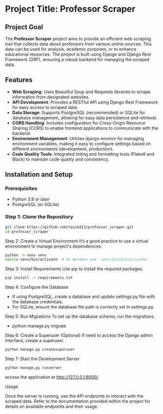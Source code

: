 # Project Title: Professor Scraper

## Project Goal
The **Professor Scraper** project aims to provide an efficient web scraping tool that collects data about professors from various online sources. This data can be used for analysis, academic purposes, or to enhance educational resources. The project is built using Django and Django Rest Framework (DRF), ensuring a robust backend for managing the scraped data.

## Features
- **Web Scraping**: Uses Beautiful Soup and Requests libraries to scrape information from designated websites.
- **API Development**: Provides a RESTful API using Django Rest Framework for easy access to scraped data.
- **Data Storage**: Supports PostgreSQL (recommended) or SQLite for database management, allowing for easy data persistence and retrieval.
- **CORS Handling**: Includes configuration for Cross-Origin Resource Sharing (CORS) to enable frontend applications to communicate with the backend.
- **Environment Management**: Utilizes django-environ for managing environment variables, making it easy to configure settings based on different environments (development, production).
- **Code Quality Tools**: Integrated linting and formatting tools (Flake8 and Black) to maintain code quality and consistency.

## Installation and Setup

### Prerequisites
- Python 3.8 or later
- PostgreSQL (or SQLite)

### Step 1: Clone the Repository
```bash
git clone https://github.com/tasim313/professor_scraper.git
cd professor_scraper
```

Step 2: Create a Virtual Environment
It’s a good practice to use a virtual environment to manage  project's dependencies.
```bash
python -m venv venv
source venv/bin/activate  # On Windows use `venv\Scripts\activate`
```
Step 3: Install Requirements
Use pip to install the required packages.
```bash
pip install -r requirements.txt
```

Step 4: Configure the Database
- If using PostgreSQL, create a database and update  settings.py file with the database credentials.
- For SQLite, ensure the database file path is correctly set in settings.py.

Step 5: Run Migrations
To set up the database schema, run the migrations.
- python manage.py migrate

Step 6: Create a Superuser (Optional)
If  need to access the Django admin interface, create a superuser.
```bash
python manage.py createsuperuser
```
Step 7: Start the Development Server
```bash
python manage.py runserver
```
access the application at http://127.0.0.1:8000/.

Usage

Once the server is running,  use the API endpoints to interact with the scraped data. Refer to the documentation provided within the project for details on available endpoints and their usage.
